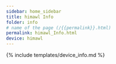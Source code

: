 ```yaml
---
sidebar: home_sidebar
title: himawl Info
folder: info
# name of the page (/{{permalink}}.html)
permalink: himawl_Info.html
device: himawl
---
```

{% include templates/device_info.md %}
